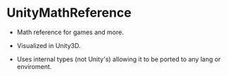 # UnityMathReference



- Math reference for games and more.

- Visualized in Unity3D.

- Uses internal types (not Unity's) allowing it to be ported to any lang or enviroment.